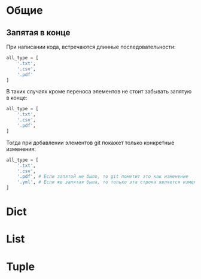 # Общие
## Запятая в конце
При написании кода, встречаются длинные последовательности:

```python
all_type = [
    '.txt',
    '.csv',
    '.pdf'
]
```

В таких случаях кроме переноса элементов не стоит забывать запятую в конце:
```python
all_type = [
    '.txt',
    '.csv',
    '.pdf',
]
```
Тогда при добавлении элементов git покажет только конкретные изменения:

```python
all_type = [
    '.txt',
    '.csv',
    '.pdf', # Если запятой не было, то git пометит это как изменение
    '.yml', # Если же запятая была, то только эта строка является изменением
]
```


# Dict

# List

# Tuple